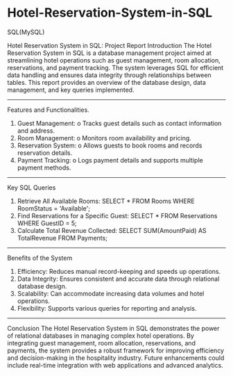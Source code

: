 # Hotel-Reservation-System-in-SQL
SQL(MySQL)

Hotel Reservation System in SQL: Project Report
Introduction The Hotel Reservation System in SQL is a database management project aimed at streamlining hotel operations such as guest management, room allocation, reservations, and payment tracking. The system leverages SQL for efficient data handling and ensures data integrity through relationships between tables. This report provides an overview of the database design, data management, and key queries implemented.
________________________________________
Features and Functionalities.
1.	Guest Management:
o	Tracks guest details such as contact information and address.
2.	Room Management:
o	Monitors room availability and pricing.
3.	Reservation System:
o	Allows guests to book rooms and records reservation details.
4.	Payment Tracking:
o	Logs payment details and supports multiple payment methods.
________________________________________
Key SQL Queries
1.	Retrieve All Available Rooms:
SELECT * FROM Rooms WHERE RoomStatus = 'Available';
2.	Find Reservations for a Specific Guest:
SELECT * FROM Reservations WHERE GuestID = 5;
3.	Calculate Total Revenue Collected:
SELECT SUM(AmountPaid) AS TotalRevenue FROM Payments;
________________________________________
Benefits of the System
1.	Efficiency: Reduces manual record-keeping and speeds up operations.
2.	Data Integrity: Ensures consistent and accurate data through relational database design.
3.	Scalability: Can accommodate increasing data volumes and hotel operations.
4.	Flexibility: Supports various queries for reporting and analysis.
________________________________________
Conclusion The Hotel Reservation System in SQL demonstrates the power of relational databases in managing complex hotel operations. By integrating guest management, room allocation, reservations, and payments, the system provides a robust framework for improving efficiency and decision-making in the hospitality industry. Future enhancements could include real-time integration with web applications and advanced analytics.

